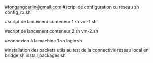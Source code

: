 #fongangcarlin@gmail.com
#script de configuration du réseau
sh config_rx.sh

#script de lancement conteneur 1
sh vm-1.sh

#script de lancement conteneur 2
sh vm-2.sh

#connexion à la machine 1
sh login.sh

#installation des packets utils au test de la connectivié réseau local en bridge
sh install_packages.sh
